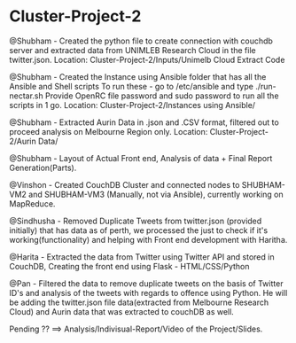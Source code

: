 # Cluster-Project-2

@Shubham - Created the python file to create connection with couchdb server and extracted data from UNIMLEB Research Cloud in the file twitter.json. 
Location: Cluster-Project-2/Inputs/Unimelb Cloud Extract Code

@Shubham - Created the Instance using Ansible folder that has all the Ansible and Shell scripts
To run these - go to /etc/ansible and type ./run-nectar.sh
Provide OpenRC file password and sudo password to run all the scripts in 1 go.
Location: Cluster-Project-2/Instances using Ansible/

@Shubham - Extracted Aurin Data in .json and .CSV format, filtered out to proceed analysis on Melbourne Region only.
Location: Cluster-Project-2/Aurin Data/

@Shubham - Layout of Actual Front end, Analysis of data + Final Report Generation(Parts).

@Vinshon - Created CouchDB Cluster and connected nodes to SHUBHAM-VM2 and SHUBHAM-VM3 (Manually, not via Ansible), currently working on MapReduce.

@Sindhusha - Removed Duplicate Tweets from twitter.json (provided initially) that has data as of perth, we processed the just to check if it's working(functionality) and helping with Front end development with Haritha.

@Harita - Extracted the data from Twitter using Twitter API and stored in CouchDB, Creating the front end using Flask - HTML/CSS/Python

@Pan - Filtered the data to remove duplicate tweets on the basis of Twitter ID's and analysis of the tweets with regards to offence using Python. He will be adding the twitter.json file data(extracted from Melbourne Research Cloud) and Aurin data that was extracted to couchDB as well. 

Pending ?? ==> Analysis/Indivisual-Report/Video of the Project/Slides.
